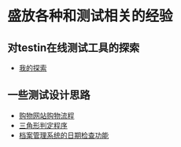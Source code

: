 # 盛放各种和测试相关的经验

## 对testin在线测试工具的探索

- [我的探索](https://github.com/liujinmenghaoren/myTest/tree/master/testin)

## 一些测试设计思路

- [购物网站购物流程](购物流程.md)
- [三角形判定程序](三角形.md)
- [档案管理系统的日期检查功能](日期检查.md)
